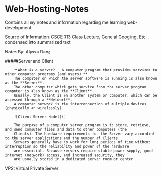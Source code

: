 # Web-Hosting-Notes
Contains all my notes and information regarding me learning web-development.

Source of Information: CSCE 313 Class Lecture, General Googling, Etc... condensed into summarized text

Notes By: Alyssa Dang

#####Server and Client

        **What is a server? - A computer program that provides services to other computer programs (and users).** 
        The computer on which the server software is running is also known as the **Server**.
        The other computer which gets service from the server program computer is also known as the **Client**. 
        Usually, the Client is on another system or computer, which can be accessed through a **Network**.
        A computer network is the interconnection of multiple devices (physically or wirelessly).
        
        ![Client-Server Model]()
        
        The purpose of a computer server program is to store, retrieve, and send computer files and data to other computers (the 
        Clients). The hardware requirements for the Server vary accordinf to the server applications and the number of Clients. 
        Servers generally have to work for long periods of time without interruption so the reliability and power of the hardware 
        are essential. Because servers require stable power supply, good internet (network) access, and increased security, they 
        are usually stored in a dedicated server room or center.
        
VPS: Virtual Private Server
